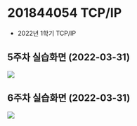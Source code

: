 # 201844054 TCP/IP
- 2022년 1학기 TCP/IP


## 5주차 실습화면 (2022-03-31)
<img width="" height="" src=./pic/201844054_tcpid_week5.png></img>

## 6주차 실습화면 (2022-03-31)
<img width="" height="" src=./pic/tcp week6.png></img>
